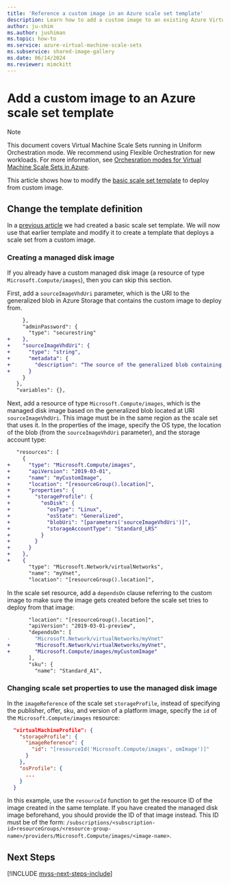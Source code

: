```yaml
---
title: 'Reference a custom image in an Azure scale set template'
description: Learn how to add a custom image to an existing Azure Virtual Machine Scale Set template
author: ju-shim
ms.author: jushiman
ms.topic: how-to
ms.service: azure-virtual-machine-scale-sets
ms.subservice: shared-image-gallery
ms.date: 06/14/2024
ms.reviewer: mimckitt
---
```


# Add a custom image to an Azure scale set template

> [!NOTE]
> This document covers Virtual Machine Scale Sets running in Uniform Orchestration mode. We recommend using Flexible Orchestration for new workloads. For more information, see [Orchesration modes for Virtual Machine Scale Sets in Azure](virtual-machine-scale-sets-orchestration-modes.md).

This article shows how to modify the [basic scale set template](virtual-machine-scale-sets-mvss-start.md) to deploy from custom image.

## Change the template definition
In a [previous article](virtual-machine-scale-sets-mvss-start.md) we had created a basic scale set template. We will now use that earlier template and modify it to create a template that deploys a scale set from a custom image.  

### Creating a managed disk image

If you already have a custom managed disk image (a resource of type `Microsoft.Compute/images`), then you can skip this section.

First, add a `sourceImageVhdUri` parameter, which is the URI to the generalized blob in Azure Storage that contains the custom image to deploy from.


```diff
     },
     "adminPassword": {
       "type": "securestring"
+    },
+    "sourceImageVhdUri": {
+      "type": "string",
+      "metadata": {
+        "description": "The source of the generalized blob containing the custom image"
+      }
     }
   },
   "variables": {},
```

Next, add a resource of type `Microsoft.Compute/images`, which is the managed disk image based on the generalized blob located at URI `sourceImageVhdUri`. This image must be in the same region as the scale set that uses it. In the properties of the image, specify the OS type, the location of the blob (from the `sourceImageVhdUri` parameter), and the storage account type:

```diff
   "resources": [
     {
+      "type": "Microsoft.Compute/images",
+      "apiVersion": "2019-03-01",
+      "name": "myCustomImage",
+      "location": "[resourceGroup().location]",
+      "properties": {
+        "storageProfile": {
+          "osDisk": {
+            "osType": "Linux",
+            "osState": "Generalized",
+            "blobUri": "[parameters('sourceImageVhdUri')]",
+            "storageAccountType": "Standard_LRS"
+          }
+        }
+      }
+    },
+    {
       "type": "Microsoft.Network/virtualNetworks",
       "name": "myVnet",
       "location": "[resourceGroup().location]",

```

In the scale set resource, add a `dependsOn` clause referring to the custom image to make sure the image gets created before the scale set tries to deploy from that image:

```diff
       "location": "[resourceGroup().location]",
       "apiVersion": "2019-03-01-preview",
       "dependsOn": [
-        "Microsoft.Network/virtualNetworks/myVnet"
+        "Microsoft.Network/virtualNetworks/myVnet",
+        "Microsoft.Compute/images/myCustomImage"
       ],
       "sku": {
         "name": "Standard_A1",

```

### Changing scale set properties to use the managed disk image

In the `imageReference` of the scale set `storageProfile`, instead of specifying the publisher, offer, sku, and version of a platform image, specify the `id` of the `Microsoft.Compute/images` resource:

```json
  "virtualMachineProfile": {
    "storageProfile": {
      "imageReference": {
        "id": "[resourceId('Microsoft.Compute/images', omImage')]"
      }
    },
    "osProfile": {
      ...
    }
  }
```

In this example, use the `resourceId` function to get the resource ID of the image created in the same template. If you have created the managed disk image beforehand, you should provide the ID of that image instead. This ID must be of the form: `/subscriptions/<subscription-id>resourceGroups/<resource-group-name>/providers/Microsoft.Compute/images/<image-name>`.


## Next Steps

[!INCLUDE [mvss-next-steps-include](./includes/mvss-next-steps.md)]
